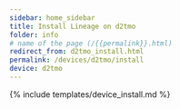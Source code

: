 ```yaml
---
sidebar: home_sidebar
title: Install Lineage on d2tmo
folder: info
# name of the page (/{{permalink}}.html)
redirect_from: d2tmo_install.html
permalink: /devices/d2tmo/install
device: d2tmo
---
```

{% include templates/device_install.md %}
